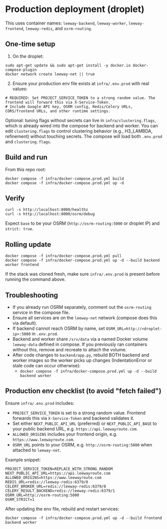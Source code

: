 # Production deployment (droplet)

This uses container names: `leeway-backend`, `leeway-worker`, `leeway-frontend`, `leeway-redis`, and `osrm-routing`.

## One-time setup

1) On the droplet:
```
sudo apt-get update && sudo apt-get install -y docker.io docker-compose-plugin
docker network create leeway-net || true
```

2) Ensure your production env file exists at `infra/.env.prod` with real values:
```
# REQUIRED: Set PROJECT_SERVICE_TOKEN to a strong random value. The frontend will forward this via X-Service-Token.
# Include Google API key, OSRM config, Redis/Celery URLs, CORS/frontend URLs, and other runtime settings.
```

Optional: tuning flags without secrets can live in `infra/clustering.flags`, which is already wired into the compose
for backend and worker. You can edit `clustering.flags` to control clustering behavior (e.g., H3_LAMBDA, refinement)
without touching secrets. The compose will load both `.env.prod` and `clustering.flags`.

## Build and run

From this repo root:
```
docker compose -f infra/docker-compose.prod.yml build
docker compose -f infra/docker-compose.prod.yml up -d
```

## Verify

```
curl -s http://localhost:8000/healthz
curl -s http://localhost:8000/osrm/debug
```
Expect `base` to be your OSRM (`http://osrm-routing:5000` or droplet IP) and `strict: true`.

## Rolling update

```
docker compose -f infra/docker-compose.prod.yml pull
docker compose -f infra/docker-compose.prod.yml up -d --build backend worker frontend
```

If the stack was cloned fresh, make sure `infra/.env.prod` is present before running the command above.

## Troubleshooting

- If you already run OSRM separately, comment out the `osrm-routing` service in the compose file.
- Ensure all services are on the `leeway-net` network (compose does this via default).
- If backend cannot reach OSRM by name, set `OSRM_URL=http://<droplet-ip>:5000` in `.env.prod`.
- Backend and worker share `/srv/data` via a named Docker volume `leeway-data` defined in compose. If you previously ran containers without this, remove and recreate to attach the volume.
- After code changes to `backend/app.py`, rebuild BOTH backend and worker images so the worker picks up changes (IndentationError or stale code can occur otherwise):
	- `docker compose -f infra/docker-compose.prod.yml up -d --build backend worker`

## Production env checklist (to avoid "fetch failed")

Ensure `infra/.env.prod` includes:

- `PROJECT_SERVICE_TOKEN` is set to a strong random value. Frontend forwards this via `X-Service-Token` and backend validates it.
- Set either `NEXT_PUBLIC_API_URL` (preferred) or `NEXT_PUBLIC_API_BASE` to your public backend URL, e.g. `https://api.leewayroute.com`.
- `ALLOWED_ORIGINS` includes your frontend origin, e.g. `https://www.leewayroute.com`.
- `OSRM_URL` points to your OSRM, e.g. `http://osrm-routing:5000` when attached to `leeway-net`.

Example snippet:

```
PROJECT_SERVICE_TOKEN=REPLACE_WITH_STRONG_RANDOM
NEXT_PUBLIC_API_URL=https://api.leewayroute.com
ALLOWED_ORIGINS=https://www.leewayroute.com
REDIS_URL=redis://leeway-redis:6379/0
CELERY_BROKER_URL=redis://leeway-redis:6379/0
CELERY_RESULT_BACKEND=redis://leeway-redis:6379/1
OSRM_URL=http://osrm-routing:5000
OSRM_STRICT=1
```

After updating the env file, rebuild and restart services:

```
docker compose -f infra/docker-compose.prod.yml up -d --build frontend backend worker
```

